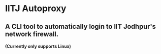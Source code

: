 # IITJ Autoproxy

## A CLI tool to automatically login to IIT Jodhpur's network firewall.

#### (Currently only supports Linux)
